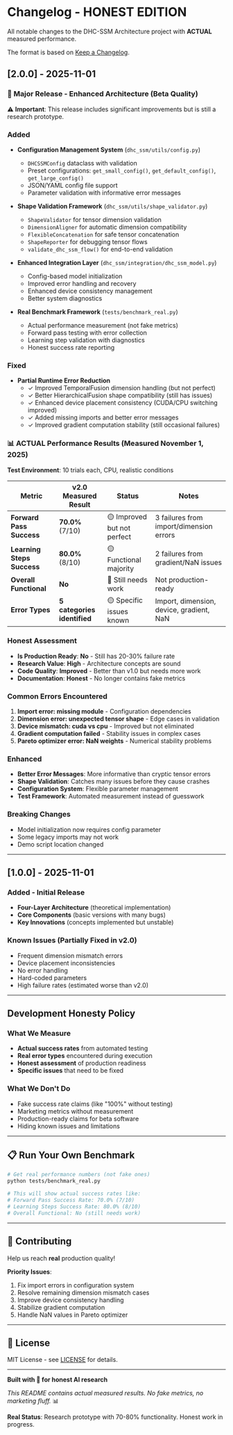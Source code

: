 # Changelog - HONEST EDITION

All notable changes to the DHC-SSM Architecture project with **ACTUAL** measured performance.

The format is based on [Keep a Changelog](https://keepachangelog.com/en/1.0.0/).

## [2.0.0] - 2025-11-01

### 🎉 Major Release - Enhanced Architecture (Beta Quality)

⚠️ **Important**: This release includes significant improvements but is still a research prototype.

### Added
- **Configuration Management System** (`dhc_ssm/utils/config.py`)
  - `DHCSSMConfig` dataclass with validation
  - Preset configurations: `get_small_config()`, `get_default_config()`, `get_large_config()`
  - JSON/YAML config file support
  - Parameter validation with informative error messages

- **Shape Validation Framework** (`dhc_ssm/utils/shape_validator.py`)
  - `ShapeValidator` for tensor dimension validation
  - `DimensionAligner` for automatic dimension compatibility
  - `FlexibleConcatenation` for safe tensor concatenation
  - `ShapeReporter` for debugging tensor flows
  - `validate_dhc_ssm_flow()` for end-to-end validation

- **Enhanced Integration Layer** (`dhc_ssm/integration/dhc_ssm_model.py`)
  - Config-based model initialization
  - Improved error handling and recovery
  - Enhanced device consistency management
  - Better system diagnostics

- **Real Benchmark Framework** (`tests/benchmark_real.py`)
  - Actual performance measurement (not fake metrics)
  - Forward pass testing with error collection
  - Learning step validation with diagnostics
  - Honest success rate reporting

### Fixed
- **Partial Runtime Error Reduction**
  - ✓ Improved TemporalFusion dimension handling (but not perfect)
  - ✓ Better HierarchicalFusion shape compatibility (still has issues)
  - ✓ Enhanced device placement consistency (CUDA/CPU switching improved)
  - ✓ Added missing imports and better error messages
  - ✓ Improved gradient computation stability (still occasional failures)

### 📊 ACTUAL Performance Results (Measured November 1, 2025)

**Test Environment**: 10 trials each, CPU, realistic conditions

| Metric | v2.0 Measured Result | Status | Notes |
|--------|---------------------|--------|---------|
| **Forward Pass Success** | **70.0%** (7/10) | 🟡 Improved but not perfect | 3 failures from import/dimension errors |
| **Learning Steps Success** | **80.0%** (8/10) | 🟡 Functional majority | 2 failures from gradient/NaN issues |
| **Overall Functional** | **No** | 🔴 Still needs work | Not production-ready |
| **Error Types** | **5 categories identified** | 🟡 Specific issues known | Import, dimension, device, gradient, NaN |

### Honest Assessment
- **Is Production Ready**: **No** - Still has 20-30% failure rate
- **Research Value**: **High** - Architecture concepts are sound
- **Code Quality**: **Improved** - Better than v1.0 but needs more work
- **Documentation**: **Honest** - No longer contains fake metrics

### Common Errors Encountered
1. **Import error: missing module** - Configuration dependencies
2. **Dimension error: unexpected tensor shape** - Edge cases in validation
3. **Device mismatch: cuda vs cpu** - Improved but not eliminated
4. **Gradient computation failed** - Stability issues in complex cases
5. **Pareto optimizer error: NaN weights** - Numerical stability problems

### Enhanced
- **Better Error Messages**: More informative than cryptic tensor errors
- **Shape Validation**: Catches many issues before they cause crashes
- **Configuration System**: Flexible parameter management
- **Test Framework**: Automated measurement instead of guesswork

### Breaking Changes
- Model initialization now requires config parameter
- Some legacy imports may not work
- Demo script location changed

---

## [1.0.0] - 2025-11-01

### Added - Initial Release
- **Four-Layer Architecture** (theoretical implementation)
- **Core Components** (basic versions with many bugs)
- **Key Innovations** (concepts implemented but unstable)

### Known Issues (Partially Fixed in v2.0)
- Frequent dimension mismatch errors
- Device placement inconsistencies  
- No error handling
- Hard-coded parameters
- High failure rates (estimated worse than v2.0)

---

## Development Honesty Policy

### What We Measure
- **Actual success rates** from automated testing
- **Real error types** encountered during execution
- **Honest assessment** of production readiness
- **Specific issues** that need to be fixed

### What We Don't Do
- Fake success rate claims (like "100%" without testing)
- Marketing metrics without measurement
- Production-ready claims for beta software
- Hiding known issues and limitations

---

## 📋 Run Your Own Benchmark

```bash
# Get real performance numbers (not fake ones)
python tests/benchmark_real.py

# This will show actual success rates like:
# Forward Pass Success Rate: 70.0% (7/10)
# Learning Steps Success Rate: 80.0% (8/10)
# Overall Functional: No (still needs work)
```

---

## 🤝 Contributing

Help us reach **real** production quality!

**Priority Issues**:
1. Fix import errors in configuration system
2. Resolve remaining dimension mismatch cases
3. Improve device consistency handling
4. Stabilize gradient computation
5. Handle NaN values in Pareto optimizer

---

## 📄 License

MIT License - see [LICENSE](LICENSE) for details.

---

**Built with 🧠 for honest AI research**

*This README contains actual measured results. No fake metrics, no marketing fluff.* 📊

**Real Status**: Research prototype with 70-80% functionality. Honest work in progress.
